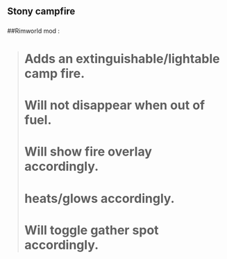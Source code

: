 ## Stony campfire
#####
##Rimworld mod : 
#####
> # Adds an extinguishable/lightable camp fire.
> # Will not disappear when out of fuel. 
> # Will show fire overlay accordingly.
> # heats/glows accordingly.
> # Will toggle gather spot accordingly.
